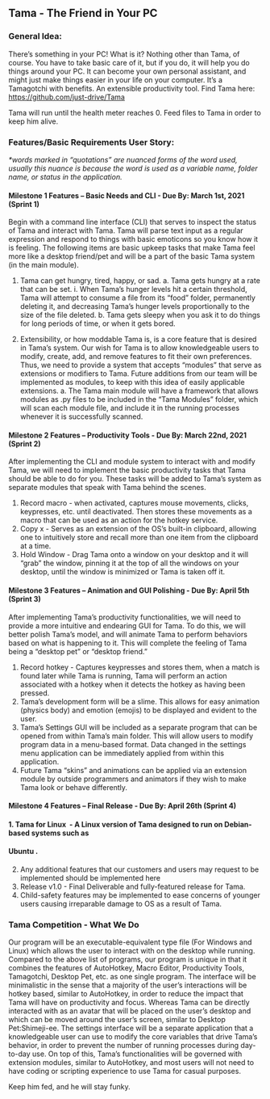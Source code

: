 

## Tama - The Friend in Your PC

### General Idea:

There’s something in your PC! What is it? Nothing other than Tama, of course. You have to take basic
care of it, but if you do, it will help you do things around your PC. It
can become your own personal assistant, and might just make things
easier in your life on your computer. It’s a Tamagotchi with benefits.
An extensible productivity tool.
Find Tama here:​ ​https://github.com/just-drive/Tama


Tama will run until the health meter reaches 0. Feed files to Tama in order to keep him alive.

### Features/Basic Requirements User Story:

_*words marked in “quotations” are nuanced forms of the word used, usually this nuance is because the
word is used as a variable name, folder name, or status in the application._

#### Milestone 1 Features – Basic Needs and CLI - Due By: March 1st, 2021 (Sprint 1)

Begin with a command line interface (CLI) that serves to inspect the status of Tama and interact with
Tama. Tama will parse text input as a regular expression and respond to things with basic emoticons so
you know how it is feeling. The following items are basic upkeep tasks that make Tama feel more like a
desktop friend/pet and will be a part of the basic Tama system (in the main module).

1. Tama can get hungry, tired, happy, or sad.
    a. Tama gets hungry at a rate that can be set.
       i. When Tama’s hunger levels hit a certain threshold, Tama will attempt to
          consume a file from its “food” folder, permanently deleting it, and decreasing
          Tama’s hunger levels proportionally to the size of the file deleted.
    b. Tama gets sleepy when you ask it to do things for long periods of time, or when it gets
       bored.
       
2. Extensibility, or how moddable Tama is, is a core feature that is desired in Tama’s system. Our
    wish for Tama is to allow knowledgeable users to modify, create, add, and remove features to fit
    their own preferences. Thus, we need to provide a system that accepts “modules” that serve as
    extensions or modifiers to Tama. Future additions from our team will be implemented as
    modules, to keep with this idea of easily applicable extensions.
       a. The Tama main module will have a framework that allows modules as .py files to be
          included in the “Tama Modules” folder, which will scan each module file, and include it
          in the running processes whenever it is successfully scanned.

#### Milestone 2 Features – Productivity Tools - Due By: March 22nd, 2021 (Sprint 2)

After implementing the CLI and module system to interact with and modify Tama, we will need to
implement the basic productivity tasks that Tama should be able to do for you. These tasks will be added
to Tama’s system as separate modules that speak with Tama behind the scenes.

1. Record macro - when activated, captures mouse movements, clicks, keypresses, etc. until
    deactivated. Then stores these movements as a macro that can be used as an action for the hotkey
    service.
2. Copy x - Serves as an extension of the OS’s built-in clipboard, allowing one to intuitively store
    and recall more than one item from the clipboard at a time.
3. Hold Window - Drag Tama onto a window on your desktop and it will “grab” the window,
    pinning it at the top of all the windows on your desktop, until the window is minimized or Tama
    is taken off it.

#### Milestone 3 Features – Animation and GUI Polishing - Due By: April 5th (Sprint 3)

After implementing Tama’s productivity functionalities, we will need to provide a more intuitive and
endearing GUI for Tama. To do this, we will better polish Tama’s model, and will animate Tama to
perform behaviors based on what is happening to it. This will complete the feeling of Tama being a
“desktop pet” or “desktop friend.”

1. Record hotkey - Captures keypresses and stores them, when a match is found later while Tama is
    running, Tama will perform an action associated with a hotkey when it detects the hotkey as
    having been pressed.
2. Tama’s development form will be a slime. This allows for easy animation (physics body) and
    emotion (emojis) to be displayed and evident to the user.
3. Tama’s Settings GUI will be included as a separate program that can be opened from within
    Tama’s main folder. This will allow users to modify program data in a menu-based format. Data
    changed in the settings menu application can be immediately applied from within this application.
4. Future Tama “skins” and animations can be applied via an extension module by outside
    programmers and animators if they wish to make Tama look or behave differently.


#### Milestone 4 Features – Final Release - Due By: April 26th (Sprint 4)

#### 1. Tama for Linux ​ - A Linux version of Tama designed to run on Debian-based systems such as

#### Ubuntu ​.

2. Any additional features that our customers and users may request to be implemented should be
    implemented here
3. Release v1.0 - Final Deliverable and fully-featured release for Tama.
4. Child-safety features may be implemented to ease concerns of younger users causing irreparable
    damage to OS as a result of Tama.

### Tama Competition - What We Do

Our program will be an executable-equivalent type file (For Windows and Linux) which allows the user to
interact with on the desktop while running. Compared to the above list of programs, our program is 
unique in that it combines the features of AutoHotkey, Macro Editor, Productivity Tools, Tamagotchi, 
Desktop Pet, etc. as one single program. The interface will be minimalistic in the sense that a majority 
of the user’s interactions will be hotkey based, similar to AutoHotkey, in order to reduce the impact 
that Tama will have on productivity and focus. Whereas Tama can be directly interacted with as an avatar 
that will be placed on the user’s desktop and which can be moved around the user’s screen, similar to 
Desktop Pet:Shimeji-ee. The settings interface will be a separate application that a knowledgeable user 
can use to modify the core variables that drive Tama’s behavior, in order to prevent the number of 
running processes during day-to-day use. On top of this, Tama’s functionalities will be governed with 
extension modules, similar to AutoHotkey, and most users will not need to have coding or scripting 
experience to use Tama for casual purposes.

Keep him fed, and he will stay funky.
